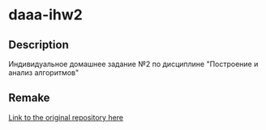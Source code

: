 # daaa-ihw2

## Description
Индивидуальное домашнее задание №2 по дисциплине "Построение и анализ алгоритмов"

## Remake
[Link to the original repository here](https://github.com/lkhorasandzhian/daaa-ihw1)
